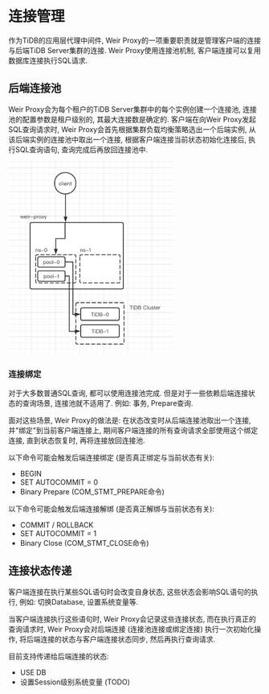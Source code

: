 # 连接管理

作为TiDB的应用层代理中间件, Weir Proxy的一项重要职责就是管理客户端的连接与后端TiDB Server集群的连接. Weir Proxy使用连接池机制, 客户端连接可以复用数据库连接执行SQL请求.

## 后端连接池

Weir Proxy会为每个租户的TiDB Server集群中的每个实例创建一个连接池, 连接池的配置参数是租户级别的, 其最大连接数是确定的. 客户端在向Weir Proxy发起SQL查询请求时, Weir Proxy会首先根据集群负载均衡策略选出一个后端实例, 从该后端实例的连接池中取出一个连接, 根据客户端连接当前状态初始化连接后, 执行SQL查询语句, 查询完成后再放回连接池中.

<img src="../media/backend-conn-pool.png" style="zoom:80%;" />

### 连接绑定

对于大多数普通SQL查询, 都可以使用连接池完成. 但是对于一些依赖后端连接状态的查询场景, 连接池就不适用了. 例如: 事务, Prepare查询.

面对这些场景, Weir Proxy的做法是: 在状态改变时从后端连接池取出一个连接, 并"绑定"到当前客户端连接上, 期间客户端连接的所有查询请求全部使用这个绑定连接, 直到状态恢复时, 再将连接放回连接池.

以下命令可能会触发后端连接绑定 (是否真正绑定与当前状态有关):

- BEGIN
- SET AUTOCOMMIT = 0
- Binary Prepare (COM_STMT_PREPARE命令)

以下命令可能会触发后端连接解绑 (是否真正解绑与当前状态有关):

- COMMIT / ROLLBACK
- SET AUTOCOMMIT = 1
- Binary Close (COM_STMT_CLOSE命令)

## 连接状态传递

客户端连接在执行某些SQL语句时会改变自身状态, 这些状态会影响SQL语句的执行, 例如: 切换Database, 设置系统变量等.

当客户端连接执行这些语句时, Weir Proxy会记录这些连接状态, 而在执行真正的查询请求时, Weir Proxy会对后端连接 (连接池连接或绑定连接) 执行一次初始化操作, 将后端连接的状态与客户端连接状态同步, 然后再执行查询请求.

目前支持传递给后端连接的状态:

- USE DB
- 设置Session级别系统变量 (TODO)
